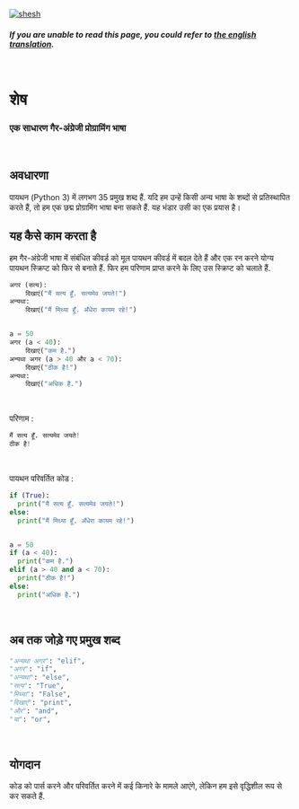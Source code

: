 [![shesh](https://upload.wikimedia.org/wikipedia/commons/thumb/c/c1/Ananta_Shesha.jpg/220px-Ananta_Shesha.jpg)](https://en.wikipedia.org/wiki/Shesha)

##### If you are unable to read this page, you could refer to [the english translation](./README-eng.md).   <br><br><br>



# शेष
### एक साधारण गैर-अंग्रेजी प्रोग्रामिंग भाषा 
<br>

## अवधारणा

पायथन (Python 3) में लगभग 35 प्रमुख शब्द हैं. यदि हम उन्हें किसी अन्य भाषा के शब्दों से प्रतिस्थापित करते हैं, तो हम एक छद्म प्रोग्रामिंग भाषा बना सकते हैं. यह भंडार उसी का एक प्रयास है।

## यह कैसे काम करता है
हम गैर-अंग्रेजी भाषा में संबंधित कीवर्ड को मूल पायथन कीवर्ड में बदल देते हैं और एक रन करने योग्य पायथन स्क्रिप्ट को फिर से बनाते हैं. फिर हम परिणाम प्राप्त करने के लिए उस स्क्रिप्ट को चलाते हैं.

```python
अगर (सत्य):
    दिखाएं("मैं सत्य हूँ. सत्यमेव जयते!")
अन्यथा:
    दिखाएं("मैं मिथ्या हूँ. अँधेरा कायम रहे!")


a = 50
अगर (a < 40):
    दिखाएं("कम है.")
अन्यथा अगर (a > 40 और a < 70):
    दिखाएं("ठीक है!")
अन्यथा: 
    दिखाएं("अधिक है.")
```
<br>

परिणाम :
```python
मैं सत्य हूँ. सत्यमेव जयते!
ठीक है!
```
<br>

पायथन परिवर्तित कोड :
```python
if (True):
  print("मैं सत्य हूँ. सत्यमेव जयते!")
else:
  print("मैं मिथ्या हूँ. अँधेरा कायम रहे!")


a = 50
if (a < 40):
  print("कम है.")
elif (a > 40 and a < 70):
  print("ठीक है!")
else: 
  print("अधिक है.")

```
<br>

## अब तक जोड़े गए प्रमुख शब्द
```python
"अन्यथा अगर": "elif",
"अगर": "if",
"अन्यथा": "else",
"सत्य": "True",
"मिथ्या": "False",
"दिखाएं": "print",
"और": "and",
"या": "or",
```

<br>

## योगदान
कोड को पार्स करने और परिवर्तित करने में कई किनारे के मामले आएंगे, लेकिन हम इसे वृद्धिशील रूप से कर सकते हैं.